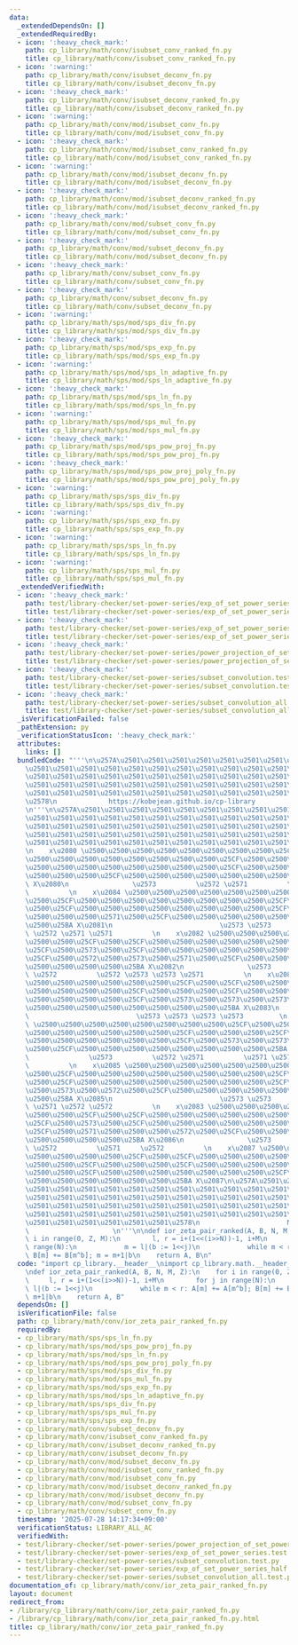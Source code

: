 ```yaml
---
data:
  _extendedDependsOn: []
  _extendedRequiredBy:
  - icon: ':heavy_check_mark:'
    path: cp_library/math/conv/isubset_conv_ranked_fn.py
    title: cp_library/math/conv/isubset_conv_ranked_fn.py
  - icon: ':warning:'
    path: cp_library/math/conv/isubset_deconv_fn.py
    title: cp_library/math/conv/isubset_deconv_fn.py
  - icon: ':heavy_check_mark:'
    path: cp_library/math/conv/isubset_deconv_ranked_fn.py
    title: cp_library/math/conv/isubset_deconv_ranked_fn.py
  - icon: ':warning:'
    path: cp_library/math/conv/mod/isubset_conv_fn.py
    title: cp_library/math/conv/mod/isubset_conv_fn.py
  - icon: ':heavy_check_mark:'
    path: cp_library/math/conv/mod/isubset_conv_ranked_fn.py
    title: cp_library/math/conv/mod/isubset_conv_ranked_fn.py
  - icon: ':warning:'
    path: cp_library/math/conv/mod/isubset_deconv_fn.py
    title: cp_library/math/conv/mod/isubset_deconv_fn.py
  - icon: ':heavy_check_mark:'
    path: cp_library/math/conv/mod/isubset_deconv_ranked_fn.py
    title: cp_library/math/conv/mod/isubset_deconv_ranked_fn.py
  - icon: ':heavy_check_mark:'
    path: cp_library/math/conv/mod/subset_conv_fn.py
    title: cp_library/math/conv/mod/subset_conv_fn.py
  - icon: ':heavy_check_mark:'
    path: cp_library/math/conv/mod/subset_deconv_fn.py
    title: cp_library/math/conv/mod/subset_deconv_fn.py
  - icon: ':heavy_check_mark:'
    path: cp_library/math/conv/subset_conv_fn.py
    title: cp_library/math/conv/subset_conv_fn.py
  - icon: ':heavy_check_mark:'
    path: cp_library/math/conv/subset_deconv_fn.py
    title: cp_library/math/conv/subset_deconv_fn.py
  - icon: ':warning:'
    path: cp_library/math/sps/mod/sps_div_fn.py
    title: cp_library/math/sps/mod/sps_div_fn.py
  - icon: ':heavy_check_mark:'
    path: cp_library/math/sps/mod/sps_exp_fn.py
    title: cp_library/math/sps/mod/sps_exp_fn.py
  - icon: ':warning:'
    path: cp_library/math/sps/mod/sps_ln_adaptive_fn.py
    title: cp_library/math/sps/mod/sps_ln_adaptive_fn.py
  - icon: ':heavy_check_mark:'
    path: cp_library/math/sps/mod/sps_ln_fn.py
    title: cp_library/math/sps/mod/sps_ln_fn.py
  - icon: ':warning:'
    path: cp_library/math/sps/mod/sps_mul_fn.py
    title: cp_library/math/sps/mod/sps_mul_fn.py
  - icon: ':heavy_check_mark:'
    path: cp_library/math/sps/mod/sps_pow_proj_fn.py
    title: cp_library/math/sps/mod/sps_pow_proj_fn.py
  - icon: ':heavy_check_mark:'
    path: cp_library/math/sps/mod/sps_pow_proj_poly_fn.py
    title: cp_library/math/sps/mod/sps_pow_proj_poly_fn.py
  - icon: ':warning:'
    path: cp_library/math/sps/sps_div_fn.py
    title: cp_library/math/sps/sps_div_fn.py
  - icon: ':warning:'
    path: cp_library/math/sps/sps_exp_fn.py
    title: cp_library/math/sps/sps_exp_fn.py
  - icon: ':warning:'
    path: cp_library/math/sps/sps_ln_fn.py
    title: cp_library/math/sps/sps_ln_fn.py
  - icon: ':warning:'
    path: cp_library/math/sps/sps_mul_fn.py
    title: cp_library/math/sps/sps_mul_fn.py
  _extendedVerifiedWith:
  - icon: ':heavy_check_mark:'
    path: test/library-checker/set-power-series/exp_of_set_power_series.test.py
    title: test/library-checker/set-power-series/exp_of_set_power_series.test.py
  - icon: ':heavy_check_mark:'
    path: test/library-checker/set-power-series/exp_of_set_power_series_half.test.py
    title: test/library-checker/set-power-series/exp_of_set_power_series_half.test.py
  - icon: ':heavy_check_mark:'
    path: test/library-checker/set-power-series/power_projection_of_set_power_series.test.py
    title: test/library-checker/set-power-series/power_projection_of_set_power_series.test.py
  - icon: ':heavy_check_mark:'
    path: test/library-checker/set-power-series/subset_convolution.test.py
    title: test/library-checker/set-power-series/subset_convolution.test.py
  - icon: ':heavy_check_mark:'
    path: test/library-checker/set-power-series/subset_convolution_all.test.py
    title: test/library-checker/set-power-series/subset_convolution_all.test.py
  _isVerificationFailed: false
  _pathExtension: py
  _verificationStatusIcon: ':heavy_check_mark:'
  attributes:
    links: []
  bundledCode: "'''\n\u257A\u2501\u2501\u2501\u2501\u2501\u2501\u2501\u2501\u2501\u2501\
    \u2501\u2501\u2501\u2501\u2501\u2501\u2501\u2501\u2501\u2501\u2501\u2501\u2501\
    \u2501\u2501\u2501\u2501\u2501\u2501\u2501\u2501\u2501\u2501\u2501\u2501\u2501\
    \u2501\u2501\u2501\u2501\u2501\u2501\u2501\u2501\u2501\u2501\u2501\u2501\u2501\
    \u2501\u2501\u2501\u2501\u2501\u2501\u2501\u2501\u2501\u2501\u2501\u2501\u2501\
    \u2578\n             https://kobejean.github.io/cp-library               \n'''\n\
    \n'''\n\u257A\u2501\u2501\u2501\u2501\u2501\u2501\u2501\u2501\u2501\u2501\u2501\
    \u2501\u2501\u2501\u2501\u2501\u2501\u2501\u2501\u2501\u2501\u2501\u2501\u2501\
    \u2501\u2501\u2501\u2501\u2501\u2501\u2501\u2501\u2501\u2501\u2501\u2501\u2501\
    \u2501\u2501\u2501\u2501\u2501\u2501\u2501\u2501\u2501\u2501\u2501\u2501\u2501\
    \u2501\u2501\u2501\u2501\u2501\u2501\u2501\u2501\u2501\u2501\u2501\u2501\u2578\
    \n    x\u2080 \u2500\u2500\u2500\u2500\u2500\u2500\u2500\u2500\u25CF\u2500\u25CF\
    \u2500\u2500\u2500\u2500\u2500\u2500\u2500\u2500\u25CF\u2500\u2500\u2500\u25CF\
    \u2500\u2500\u2500\u2500\u2500\u2500\u2500\u2500\u25CF\u2500\u2500\u2500\u2500\
    \u2500\u2500\u2500\u25CF\u2500\u2500\u2500\u2500\u2500\u2500\u2500\u2500\u25BA\
    \ X\u2080\n                \u2573          \u2572 \u2571          \u2572     \u2571\
    \          \n    x\u2084 \u2500\u2500\u2500\u2500\u2500\u2500\u2500\u2500\u25CF\
    \u2500\u25CF\u2500\u2500\u2500\u2500\u2500\u2500\u2500\u2500\u25CF\u2500\u2573\
    \u2500\u25CF\u2500\u2500\u2500\u2500\u2500\u2500\u2500\u2500\u25CF\u2500\u2572\
    \u2500\u2500\u2500\u2571\u2500\u25CF\u2500\u2500\u2500\u2500\u2500\u2500\u2500\
    \u2500\u25BA X\u2081\n                           \u2573 \u2573          \u2572\
    \ \u2572 \u2571 \u2571          \n    x\u2082 \u2500\u2500\u2500\u2500\u2500\u2500\
    \u2500\u2500\u25CF\u2500\u25CF\u2500\u2500\u2500\u2500\u2500\u2500\u2500\u2500\
    \u25CF\u2500\u2573\u2500\u25CF\u2500\u2500\u2500\u2500\u2500\u2500\u2500\u2500\
    \u25CF\u2500\u2572\u2500\u2573\u2500\u2571\u2500\u25CF\u2500\u2500\u2500\u2500\
    \u2500\u2500\u2500\u2500\u25BA X\u2082\n                \u2573          \u2571\
    \ \u2572          \u2572 \u2573 \u2573 \u2571          \n    x\u2086 \u2500\u2500\
    \u2500\u2500\u2500\u2500\u2500\u2500\u25CF\u2500\u25CF\u2500\u2500\u2500\u2500\
    \u2500\u2500\u2500\u2500\u25CF\u2500\u2500\u2500\u25CF\u2500\u2500\u2500\u2500\
    \u2500\u2500\u2500\u2500\u25CF\u2500\u2573\u2500\u2573\u2500\u2573\u2500\u25CF\
    \u2500\u2500\u2500\u2500\u2500\u2500\u2500\u2500\u25BA X\u2083\n             \
    \                           \u2573 \u2573 \u2573 \u2573         \n    x\u2081\
    \ \u2500\u2500\u2500\u2500\u2500\u2500\u2500\u2500\u25CF\u2500\u25CF\u2500\u2500\
    \u2500\u2500\u2500\u2500\u2500\u2500\u25CF\u2500\u2500\u2500\u25CF\u2500\u2500\
    \u2500\u2500\u2500\u2500\u2500\u2500\u25CF\u2500\u2573\u2500\u2573\u2500\u2573\
    \u2500\u25CF\u2500\u2500\u2500\u2500\u2500\u2500\u2500\u2500\u25BA X\u2084\n \
    \               \u2573          \u2572 \u2571          \u2571 \u2573 \u2573 \u2572\
    \          \n    x\u2085 \u2500\u2500\u2500\u2500\u2500\u2500\u2500\u2500\u25CF\
    \u2500\u25CF\u2500\u2500\u2500\u2500\u2500\u2500\u2500\u2500\u25CF\u2500\u2573\
    \u2500\u25CF\u2500\u2500\u2500\u2500\u2500\u2500\u2500\u2500\u25CF\u2500\u2571\
    \u2500\u2573\u2500\u2572\u2500\u25CF\u2500\u2500\u2500\u2500\u2500\u2500\u2500\
    \u2500\u25BA X\u2085\n                           \u2573 \u2573          \u2571\
    \ \u2571 \u2572 \u2572          \n    x\u2083 \u2500\u2500\u2500\u2500\u2500\u2500\
    \u2500\u2500\u25CF\u2500\u25CF\u2500\u2500\u2500\u2500\u2500\u2500\u2500\u2500\
    \u25CF\u2500\u2573\u2500\u25CF\u2500\u2500\u2500\u2500\u2500\u2500\u2500\u2500\
    \u25CF\u2500\u2571\u2500\u2500\u2500\u2572\u2500\u25CF\u2500\u2500\u2500\u2500\
    \u2500\u2500\u2500\u2500\u25BA X\u2086\n                \u2573          \u2571\
    \ \u2572          \u2571     \u2572          \n    x\u2087 \u2500\u2500\u2500\u2500\
    \u2500\u2500\u2500\u2500\u25CF\u2500\u25CF\u2500\u2500\u2500\u2500\u2500\u2500\
    \u2500\u2500\u25CF\u2500\u2500\u2500\u25CF\u2500\u2500\u2500\u2500\u2500\u2500\
    \u2500\u2500\u25CF\u2500\u2500\u2500\u2500\u2500\u2500\u2500\u25CF\u2500\u2500\
    \u2500\u2500\u2500\u2500\u2500\u2500\u25BA X\u2087\n\u257A\u2501\u2501\u2501\u2501\
    \u2501\u2501\u2501\u2501\u2501\u2501\u2501\u2501\u2501\u2501\u2501\u2501\u2501\
    \u2501\u2501\u2501\u2501\u2501\u2501\u2501\u2501\u2501\u2501\u2501\u2501\u2501\
    \u2501\u2501\u2501\u2501\u2501\u2501\u2501\u2501\u2501\u2501\u2501\u2501\u2501\
    \u2501\u2501\u2501\u2501\u2501\u2501\u2501\u2501\u2501\u2501\u2501\u2501\u2501\
    \u2501\u2501\u2501\u2501\u2501\u2501\u2578\n                      Math - Convolution\
    \                     \n'''\n\ndef ior_zeta_pair_ranked(A, B, N, M, Z):\n    for\
    \ i in range(0, Z, M):\n        l, r = i+(1<<(i>>N))-1, i+M\n        for j in\
    \ range(N):\n            m = l|(b := 1<<j)\n            while m < r: A[m] += A[m^b];\
    \ B[m] += B[m^b]; m = m+1|b\n    return A, B\n"
  code: "import cp_library.__header__\nimport cp_library.math.__header__\nimport cp_library.math.conv.__header__\n\
    \ndef ior_zeta_pair_ranked(A, B, N, M, Z):\n    for i in range(0, Z, M):\n   \
    \     l, r = i+(1<<(i>>N))-1, i+M\n        for j in range(N):\n            m =\
    \ l|(b := 1<<j)\n            while m < r: A[m] += A[m^b]; B[m] += B[m^b]; m =\
    \ m+1|b\n    return A, B"
  dependsOn: []
  isVerificationFile: false
  path: cp_library/math/conv/ior_zeta_pair_ranked_fn.py
  requiredBy:
  - cp_library/math/sps/sps_ln_fn.py
  - cp_library/math/sps/mod/sps_pow_proj_fn.py
  - cp_library/math/sps/mod/sps_ln_fn.py
  - cp_library/math/sps/mod/sps_pow_proj_poly_fn.py
  - cp_library/math/sps/mod/sps_div_fn.py
  - cp_library/math/sps/mod/sps_mul_fn.py
  - cp_library/math/sps/mod/sps_exp_fn.py
  - cp_library/math/sps/mod/sps_ln_adaptive_fn.py
  - cp_library/math/sps/sps_div_fn.py
  - cp_library/math/sps/sps_mul_fn.py
  - cp_library/math/sps/sps_exp_fn.py
  - cp_library/math/conv/subset_deconv_fn.py
  - cp_library/math/conv/isubset_conv_ranked_fn.py
  - cp_library/math/conv/isubset_deconv_ranked_fn.py
  - cp_library/math/conv/isubset_deconv_fn.py
  - cp_library/math/conv/mod/subset_deconv_fn.py
  - cp_library/math/conv/mod/isubset_conv_ranked_fn.py
  - cp_library/math/conv/mod/isubset_conv_fn.py
  - cp_library/math/conv/mod/isubset_deconv_ranked_fn.py
  - cp_library/math/conv/mod/isubset_deconv_fn.py
  - cp_library/math/conv/mod/subset_conv_fn.py
  - cp_library/math/conv/subset_conv_fn.py
  timestamp: '2025-07-28 14:17:34+09:00'
  verificationStatus: LIBRARY_ALL_AC
  verifiedWith:
  - test/library-checker/set-power-series/power_projection_of_set_power_series.test.py
  - test/library-checker/set-power-series/exp_of_set_power_series.test.py
  - test/library-checker/set-power-series/subset_convolution.test.py
  - test/library-checker/set-power-series/exp_of_set_power_series_half.test.py
  - test/library-checker/set-power-series/subset_convolution_all.test.py
documentation_of: cp_library/math/conv/ior_zeta_pair_ranked_fn.py
layout: document
redirect_from:
- /library/cp_library/math/conv/ior_zeta_pair_ranked_fn.py
- /library/cp_library/math/conv/ior_zeta_pair_ranked_fn.py.html
title: cp_library/math/conv/ior_zeta_pair_ranked_fn.py
---
```

